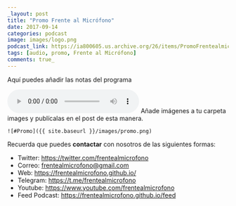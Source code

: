 ```yaml
---
_layout: post  
title: "Promo Frente al Micrófono"  
date: 2017-09-14  
categories: podcast  
image: images/logo.png  
podcast_link: https://ia800605.us.archive.org/26/items/PromoFrentealmicrófono/FAM-00-promo.mp3  
tags: [audio, promo, Frente al Micrófono]  
comments: true_ 
---
```

Aquí puedes añadir las notas del programa 

<audio controls>
  <source src="https://ia800605.us.archive.org/26/items/PromoFrentealmicrófono/FAM-00-promo.mp3" type="audio/mpeg">
</audio>
Añade imágenes a tu carpeta images y publícalas en el post de esta manera.  

~~~
![#Promo]({{ site.baseurl }}/images/promo.png)
~~~

Recuerda que puedes **contactar** con nosotros de las siguientes formas:

+ Twitter: <https://twitter.com/frentealmicrofono>
+ Correo: <frentealmicrofono@gmail.com>
+ Web: <https://frentealmicrofono.github.io/>
+ Telegram: <https://t.me/frentealmicrofono>
+ Youtube: <https://www.youtube.com/frentealmicrofono>
+ Feed Podcast: <https://frentealmicrofono.github.io/feed>

